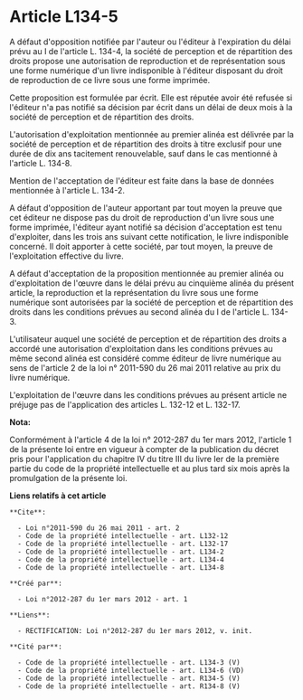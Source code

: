 # Article L134-5

A défaut d'opposition notifiée par l'auteur ou l'éditeur à l'expiration du délai prévu au I de l'article L. 134-4, la société
de perception et de répartition des droits propose une autorisation de reproduction et de représentation sous une forme
numérique d'un livre indisponible à l'éditeur disposant du droit de reproduction de ce livre sous une forme imprimée. 

Cette proposition est formulée par écrit. Elle est réputée avoir été refusée si l'éditeur n'a pas notifié sa décision par
écrit dans un délai de deux mois à la société de perception et de répartition des droits. 

L'autorisation d'exploitation mentionnée au premier alinéa est délivrée par la société de perception et de répartition des
droits à titre exclusif pour une durée de dix ans tacitement renouvelable, sauf dans le cas mentionné à l'article L. 134-8. 

Mention de l'acceptation de l'éditeur est faite dans la base de données mentionnée à l'article L. 134-2. 

A défaut d'opposition de l'auteur apportant par tout moyen la preuve que cet éditeur ne dispose pas du droit de reproduction
d'un livre sous une forme imprimée, l'éditeur ayant notifié sa décision d'acceptation est tenu d'exploiter, dans les trois
ans suivant cette notification, le livre indisponible concerné. Il doit apporter à cette société, par tout moyen, la preuve
de l'exploitation effective du livre. 

A défaut d'acceptation de la proposition mentionnée au premier alinéa ou d'exploitation de l'œuvre dans le délai prévu au
cinquième alinéa du présent article, la reproduction et la représentation du livre sous une forme numérique sont autorisées
par la société de perception et de répartition des droits dans les conditions prévues au second alinéa du I de l'article L.
134-3. 

L'utilisateur auquel une société de perception et de répartition des droits a accordé une autorisation d'exploitation dans
les conditions prévues au même second alinéa est considéré comme éditeur de livre numérique au sens de l'article 2 de la loi
n° 2011-590 du 26 mai 2011 relative au prix du livre numérique. 

L'exploitation de l'œuvre dans les conditions prévues au présent article ne préjuge pas de l'application des articles L.
132-12 et L. 132-17.

**Nota:**

Conformément à l'article 4 de la loi n° 2012-287 du 1er mars 2012, l'article 1 de la présente loi entre en vigueur à compter
de la publication du décret pris pour l'application du chapitre IV du titre III du livre Ier de la première partie du code de
la propriété intellectuelle et au plus tard six mois après la promulgation de la présente loi.

**Liens relatifs à cet article**

	**Cite**:

	  - Loi n°2011-590 du 26 mai 2011 - art. 2
	  - Code de la propriété intellectuelle - art. L132-12
	  - Code de la propriété intellectuelle - art. L132-17
	  - Code de la propriété intellectuelle - art. L134-2
	  - Code de la propriété intellectuelle - art. L134-4
	  - Code de la propriété intellectuelle - art. L134-8

	**Créé par**:

	  - Loi n°2012-287 du 1er mars 2012 - art. 1

	**Liens**:

	  - RECTIFICATION: Loi n°2012-287 du 1er mars 2012, v. init.

	**Cité par**:

	  - Code de la propriété intellectuelle - art. L134-3 (V)
	  - Code de la propriété intellectuelle - art. L134-6 (VD)
	  - Code de la propriété intellectuelle - art. R134-5 (V)
	  - Code de la propriété intellectuelle - art. R134-8 (V)
